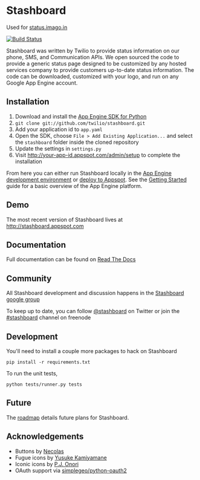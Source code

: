 # Stashboard

Used for [status.imago.in](http://status.imago.in)

[![Build Status](https://secure.travis-ci.org/ninetwentyfour/stashboard.png)](http://travis-ci.org/ninetwentyfour/stashboard)

Stashboard was written by Twilio to provide status information on our phone, SMS, and Communication APIs. We open sourced the code to provide a generic status page designed to be customized by any hosted services company to provide customers up-to-date status information. The code can be downloaded, customized with your logo, and run on any Google App Engine account.

## Installation

1. Download and install the [App Engine SDK for Python][appengine]
2. `git clone git://github.com/twilio/stashboard.git`
3. Add your application id to `app.yaml`
4. Open the SDK, choose `File > Add Existing Application...` and select the `stashboard` folder inside the cloned repository
5. Update the settings in `settings.py`
6. Visit http://your-app-id.appspot.com/admin/setup to complete the installation

From here you can either run Stashboard locally in the [App Engine development environment][local] or [deploy to Appspot][deploy].
See the [Getting Started](http://code.google.com/appengine/docs/python/gettingstarted) guide for a basic overview of the App Engine platform.

[local]: http://code.google.com/appengine/docs/python/gettingstarted/devenvironment.html
[deploy]: http://code.google.com/appengine/docs/python/gettingstarted/uploading.html
[appengine]: http://code.google.com/appengine/downloads.html#Google_App_Engine_SDK_for_Python

## Demo

The most recent version of Stashboard lives at http://stashboard.appspot.com

## Documentation

Full documentation can be found on [Read The Docs](http://readthedocs.org/docs/stashboard/en/latest)

## Community

All Stashboard development and discussion happens in the [Stashboard google group](https://groups.google.com/forum/#!forum/stashboard)

To keep up to date, you can follow [@stashboard](http://twitter.com/stashboard) on Twitter or join the [#stashboard](irc://irc.freenode.net/stashboard) channel on freenode

## Development

You'll need to install a couple more packages to hack on Stashboard
  
    pip install -r requirements.txt

To run the unit tests, 

    python tests/runner.py tests

## Future

The [roadmap](https://github.com/twilio/stashboard/wiki/Roadmap) details future plans for Stashboard.

## Acknowledgements
* Buttons by [Necolas](https://github.com/necolas/css3-github-buttons)
* Fugue icons by [Yusuke Kamiyamane](http://p.yusukekamiyamane.com/)
* Iconic icons by [P.J. Onori](http://somerandomdude.com/projects/iconic/)
* OAuth support via [simplegeo/python-oauth2](https://github.com/simplegeo/python-oauth2)
